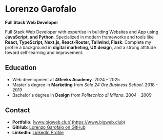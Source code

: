 # Lorenzo Garofalo

**Full Stack Web Developer**

Full Stack Web Developer with expertise in building Websites and App using **JavaScript, and Python**. Specialized in modern frameworks and tools like **React, TypeScript, Next.js, React-Router, Tailwind, Flask**.
Complete my profile a background in **digital marketing, UX design**, and a strong attitude toward self-learning and improvement.

## Education

- Web development at **4Geeks Academy**. 2024 - 2025
- Master's degree in **Marketing** from *Sole 24 Ore Business School*. 2018 - 2019
- Bachelor's degree in **Design** from *Politecnico di Milano*. 2004 - 2009



## Contact

- **Portfolio**: [www.bigweb.club](https://www.bigweb.club)
- **GitHub**: [Lorenzo Garofalo on GitHub](https://github.com/thelore85)
- **LinkedIn**: [LinkedIn Profile](https://www.linkedin.com/in/lorenzo-garofalo-digital/)
